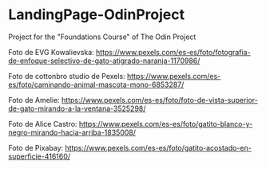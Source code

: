 # LandingPage-OdinProject
Project for the "Foundations Course" of The Odin Project

Foto de EVG Kowalievska: https://www.pexels.com/es-es/foto/fotografia-de-enfoque-selectivo-de-gato-atigrado-naranja-1170986/

Foto de cottonbro studio de Pexels: https://www.pexels.com/es-es/foto/caminando-animal-mascota-mono-6853287/

Foto de Amelie: https://www.pexels.com/es-es/foto/foto-de-vista-superior-de-gato-mirando-a-la-ventana-3525298/

Foto de Alice Castro: https://www.pexels.com/es-es/foto/gatito-blanco-y-negro-mirando-hacia-arriba-1835008/

Foto de Pixabay: https://www.pexels.com/es-es/foto/gatito-acostado-en-superficie-416160/